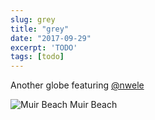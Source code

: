```yaml
---
slug: grey
title: "grey"
date: "2017-09-29"
excerpt: 'TODO'
tags: [todo]
---
```


Another globe featuring [@nwele](https://www.instagram.com/nwele/)

![Muir Beach](/assets/post/grey/img_7485-panoramaglobetinyraw.jpg) Muir Beach
